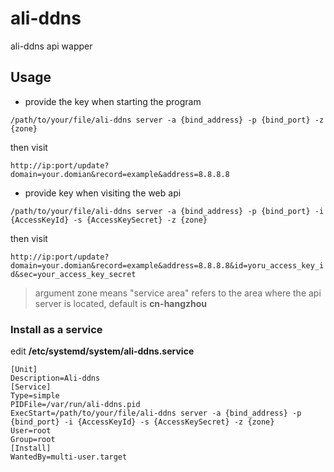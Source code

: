 # ali-ddns
ali-ddns api wapper

## Usage

- provide the key when starting the program

`/path/to/your/file/ali-ddns server -a {bind_address} -p {bind_port} -z {zone}`

then visit

`http://ip:port/update?domain=your.domian&record=example&address=8.8.8.8`

- provide key when visiting the web api

`/path/to/your/file/ali-ddns server -a {bind_address} -p {bind_port} -i {AccessKeyId} -s {AccessKeySecret} -z {zone}`

then visit

`http://ip:port/update?domain=your.domian&record=example&address=8.8.8.8&id=yoru_access_key_id&sec=your_access_key_secret`

> argument zone means "service area" refers to the area where the api server is located, default is **cn-hangzhou**

### Install as a service
edit **/etc/systemd/system/ali-ddns.service**
```
[Unit]
Description=Ali-ddns
[Service]
Type=simple
PIDFile=/var/run/ali-ddns.pid
ExecStart=/path/to/your/file/ali-ddns server -a {bind_address} -p {bind_port} -i {AccessKeyId} -s {AccessKeySecret} -z {zone}
User=root
Group=root
[Install]
WantedBy=multi-user.target
```
